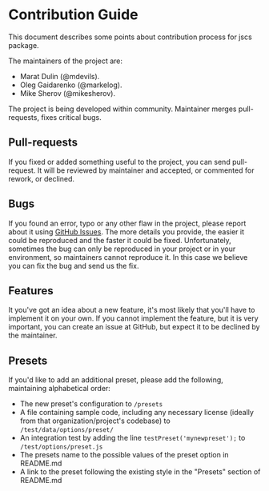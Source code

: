 Contribution Guide
==================

This document describes some points about contribution process for jscs package.

The maintainers of the project are:
 * Marat Dulin (@mdevils).
 * Oleg Gaidarenko (@markelog).
 * Mike Sherov (@mikesherov).

The project is being developed within community. Maintainer merges pull-requests, fixes critical bugs.

Pull-requests
-------------

If you fixed or added something useful to the project, you can send pull-request.
It will be reviewed by maintainer and accepted, or commented for rework, or declined.

Bugs
----

If you found an error, typo or any other flaw in the project,
please report about it using [GitHub Issues](https://github.com/mdevils/node-jscs/issues).
The more details you provide, the easier it could be reproduced and the faster it could be fixed.
Unfortunately, sometimes the bug can only be reproduced in your project or in your environment,
so maintainers cannot reproduce it. In this case we believe you can fix the bug and send us the fix.

Features
--------

It you've got an idea about a new feature, it's most likely that you'll have to implement it on your own.
If you cannot implement the feature, but it is very important, you can create an issue at GitHub,
but expect it to be declined by the maintainer.

Presets
-------

If you'd like to add an additional preset, please add the following, maintaining alphabetical order:

* The new preset's configuration to `/presets`
* A file containing sample code, including any necessary license (ideally from that organization/project's codebase) to `/test/data/options/preset/`
* An integration test by adding the line `testPreset('mynewpreset');` to `/test/options/preset.js`
* The presets name to the possible values of the preset option in README.md
* A link to the preset following the existing style in the "Presets" section of README.md
